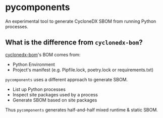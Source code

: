 # pycomponents

An experimental tool to generate CycloneDX SBOM from running Python processes.

## What is the difference from `cyclonedx-bom`?

[cyclonedx-bom](https://github.com/CycloneDX/cyclonedx-python)'s BOM comes from:
- Python Environment
- Project's manifest (e.g. Pipfile.lock, poetry.lock or requirements.txt)

`pycomponents` uses a different approach to generate SBOM.

- List up Python processes
- Inspect site packages used by a process
- Generate SBOM based on site packages

Thus `pycomponents` generates half-and-half mixed runtime & static SBOM.
